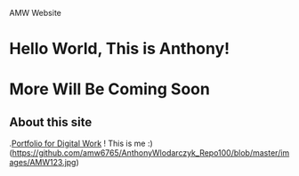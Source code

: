AMW Website
# Hello World, This is Anthony!
# More Will Be Coming Soon
## About this site
.[Portfolio for Digital Work](portfolio.md)
! This is me :) (https://github.com/amw6765/AnthonyWlodarczyk_Repo100/blob/master/images/AMW123.jpg)
